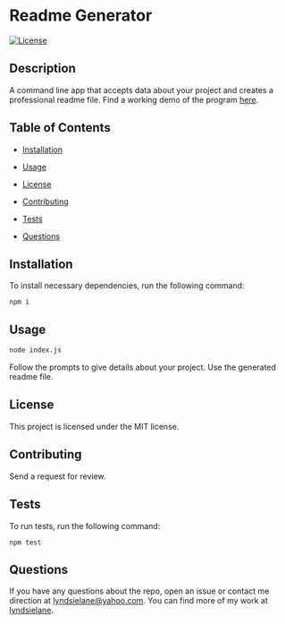 
# Readme Generator

[![License](https://img.shields.io/badge/License-MIT-yellow.svg)](https://opensource.org/licenses/MIT)

## Description
A command line app that accepts data about your project and creates a professional readme file.
Find a working demo of the program [here](https://drive.google.com/file/d/19QXW3mbahUlxG8T0WVVqGftGa55VXtk0/view?usp=sharing).

## Table of Contents
* [Installation](#installation) 

* [Usage](#usage)

* [License](#license)

* [Contributing](#contributing)

* [Tests](#tests)

* [Questions](#questions)

## Installation
To install necessary dependencies, run the following command:
```
npm i
```

## Usage
```bash
node index.js
```
Follow the prompts to give details about your project. Use the generated readme file.

## License    
This project is licensed under the MIT license.
    
## Contributing
Send a request for review.

## Tests
To run tests, run the following command:
```
npm test
```

## Questions
If you have any questions about the repo, open an issue or contact me direction at [lyndsielane@yahoo.com](mailto:lyndsielane@yahoo.com). You can find more of my work at [lyndsielane](https://github.com/lyndsielane).
  